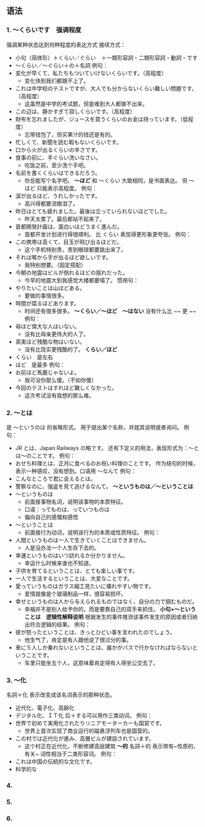 ## 语法
### 1. ～くらいです　强调程度
强调某种状态达到何种程度的表达方式
接续方式：
- 小句（简体形）＋くらい／ぐらい　＋一類形容詞・二類形容詞・動詞・です
- ～くらい／～ぐらい＋の＋名詞
例句：
- 変化が早くて、私たちもついていけないくらいです。（高程度）
	- 变化快到我们都跟不上了。
- これは中学校のテストですが、大人でも分からないくらい難しい問題です。（高程度）
	- 这虽然是中学的考试题，但是难到大人都做不出来。
- この辺は、静かすぎて寂しくらいです。（高程度）
- 財布を忘れましたが、ジュースを買うくらいのお金は持っています。（低程度）
	- 忘带钱包了，但买果汁的钱还是有的。
- 忙しくて、新聞を読む暇もないくらいです。
- 口から火が出るくらいの辛さです。
- 食事の前に、手ぐらい洗いなさい。
	- 吃饭之前，至少洗个手吧。
- 名前を書くくらいはできるだろう。
	- 你总能写个名字吧。
**～ほど**
和 ～くらい 大致相同，是书面表达。
但 ～ほど 只能表示高程度。
例句：
- 涙が出るほど、うれしかったです。
	- 高兴得都要流眼泪了。
- 昨日はとても疲れました。最後は立っていられないほどでした。
	- 昨天太累了。最后都站不起来了。
- 首都開発計画は、面白いほどうまく進んだ。
	- 首都开发计划进行得很顺利。
比 くらい 表现得更形象更夸张。
例句：
- この携帯は高くて、目玉が飛び出るほどだ。
	- 这个手机特别贵，贵到眼球都要跳出来了。
- それは喉から手が出るほど欲しいです。
	- 我特别想要。（固定搭配）
- 今朝の地震はビルが倒れるほどの揺れだった。
	- 今早的地震大到我感觉大楼都要塌了。
惯用句：
- やりたいことは山ほどある。
	- 要做的事情很多。
- 時間が腐るほどあります。
	- 时间还有很多很多。
**～くらい／～ほど　～はない**
没有什么比 ~~ 更 ~~
例句：
- 母ほど偉大な人はいない。
	- 没有比母亲更伟大的人了。
- 真実ほど残酷な物はいない。
	- 没有比现实更残酷的了。
**くらい／ほど**
- くらい　是左右
- ほど　是最多
例句：
- お前ほど馬鹿じゃないよ。
	- 我可没你那么傻。（不如你傻）
- 今回のテストはすれほど難しくなかった。
	- 这次考试没有我想的那么难。
### 2. ～とは
是 ～というのは 的省略形式。
用于提出某个名称，并就其说明或者询问。
例句：
- JR とは、Japan Railways の略です。
还有下定义的用法，表现形式为：～とは～のことです。
例句：
- おせち料理とは、正月に食べるのお祝い料理のことです。
作为结句的时候，表示一种感叹，没有想到。口语用 ～なんて
例句：
- こんなところで君に会えるとは。
- 警察なのに、強盗を見て逃げるなんて。
**～というものは／～ということは**
- ～というものは
	- 前面接事物名词，说明该事物的本质特征。
	- 口语：ってものは、っていつものは
	- 偏向自己的感慨和感悟
- ～ということは
	- 前面接行为动词，说明该行为的本质或性质特征。
例句：
- 人間というものは一人で生きていくことはできません。
	- 人是没办法一个人生存下去的。
- 幸運というものはいつ訪れるか分かりません。
	- 幸运什么时候来谁也不知道。
- 子供を育てるということは、とても楽しい事です。
- 一人で生活するということは、大変なことです。
- 愛っていうものはガラス細工見たいに壊れやすい物です。
	- 爱情就像是个玻璃制品一样，很容易损坏。
- 幸せというものは人から与えられるものではなく、自分の力で掴むものだ。
	- 幸福并不是别人给予你的，而是要靠自己的双手来抓住。
**小句+～ということは　逻辑性解释说明**
根据发生的事件推测该事件发生的原因或者归纳出符合逻辑的结果。
例句：
- 彼が怒ったということは、きっとひどい事を言われたのでしょう。
	- 他生气了，肯定是有人跟他说了很过分的事。
- 車に５人しか乗れないということは、誰かがバスで行かなければならないということです。
	- 车里只能坐五个人，这意味着肯定得有人得坐公交去了。
### 3. ～化
名詞＋化 表示改变成该名词表示的那种状态。
- 近代化、電子化、高齢化
- デジタル化、ＩＴ化
后＋する可以用作三类动词。
例句：
- 世界で初めて実用化されたりリニアモーターカーも国営です。
	- 世界上首次实现了商业运行的磁悬浮列车也是国营的。
- この村では近代化が進み、高層ビルが建設されています。
	- 这个村正在近代化，不断修建高层建筑
**～的**
名詞＋的 表示带有~性质的、有关~
词性相当于二类形容词。
例句：
- これは中国の伝統的な文化です。
- 科学的な
### 4. 
### 5. 
### 6. 